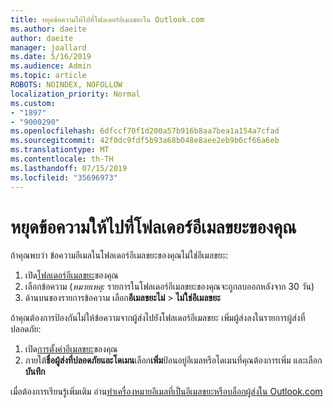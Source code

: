 ```yaml
---
title: หยุดข้อความให้ไปที่โฟลเดอร์อีเมลขยะใน Outlook.com
ms.author: daeite
author: daeite
manager: joallard
ms.date: 5/16/2019
ms.audience: Admin
ms.topic: article
ROBOTS: NOINDEX, NOFOLLOW
localization_priority: Normal
ms.custom:
- "1897"
- "9000290"
ms.openlocfilehash: 6dfccf70f1d200a57b916b8aa7bea1a154a7cfad
ms.sourcegitcommit: 42f0dc9fdf5b93a68b048e8aee2eb9b6cf66a6eb
ms.translationtype: MT
ms.contentlocale: th-TH
ms.lasthandoff: 07/15/2019
ms.locfileid: "35696973"
---
```

# <a name="stop-messages-from-going-to-your-junk-email-folder"></a>หยุดข้อความให้ไปที่โฟลเดอร์อีเมลขยะของคุณ

ถ้าคุณพบว่า ข้อความอีเมลในโฟลเดอร์อีเมลขยะของคุณไม่ใช่อีเมลขยะ:

1. เปิด[โฟลเดอร์อีเมลขยะ](https://outlook.live.com/mail/junkemail)ของคุณ
1. เลือกข้อความ (*หมายเหตุ:* รายการในโฟลเดอร์อีเมลขยะของคุณจะถูกลบออกหลังจาก 30 วัน)
1. ด้านบนของรายการข้อความ เลือก**อีเมลขยะไม่** > **ไม่ใช่อีเมลขยะ**

ถ้าคุณต้องการป้องกันไม่ให้ข้อความจากผู้ส่งไปยังโฟลเดอร์อีเมลขยะ เพิ่มผู้ส่งลงในรายการผู้ส่งที่ปลอดภัย:

1. เปิด[การตั้งค่าอีเมลขยะ](https://go.microsoft.com/fwlink/?linkid=2035804)ของคุณ
1. ภายใต้**ชื่อผู้ส่งที่ปลอดภัยและโดเมน**เลือก**เพิ่ม**ป้อนอยู่อีเมลหรือโดเมนที่คุณต้องการเพิ่ม และเลือก**บันทึก**

เมื่อต้องการเรียนรู้เพิ่มเติม อ่าน[ทำเครื่องหมายอีเมลที่เป็นอีเมลขยะหรือบล็อกผู้ส่งใน Outlook.com](https://support.office.com/article/a3ece97b-82f8-4a5e-9ac3-e92fa6427ae4?wt.mc_id=Office_Outlook_com_Alchemy)
